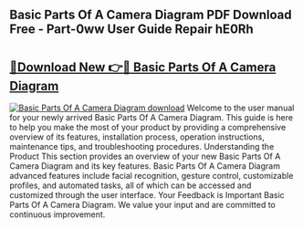 ## Basic Parts Of A Camera Diagram PDF Download Free - Part-0ww User Guide Repair hE0Rh

# <h2><a href="http://dfk24x.blite.top/?on=Basic+Parts+Of+A+Camera+Diagram">🔗Download New 👉🔴 Basic Parts Of A Camera Diagram</a></h2>

[![Basic Parts Of A Camera Diagram download](https://i.imgur.com/lujVjoI.png)](http://dfk24x.blite.top/?on=Basic+Parts+Of+A+Camera+Diagram)
Welcome to the user manual for your newly arrived Basic Parts Of A Camera Diagram. This guide is here to help you make the most of your product by providing a comprehensive overview of its features, installation process, operation instructions, maintenance tips, and troubleshooting procedures. Understanding the Product This section provides an overview of your new Basic Parts Of A Camera Diagram and its key features. Basic Parts Of A Camera Diagram advanced features include facial recognition, gesture control, customizable profiles, and automated tasks, all of which can be accessed and customized through the user interface. Your Feedback is Important Basic Parts Of A Camera Diagram. We value your input and are committed to continuous improvement.
